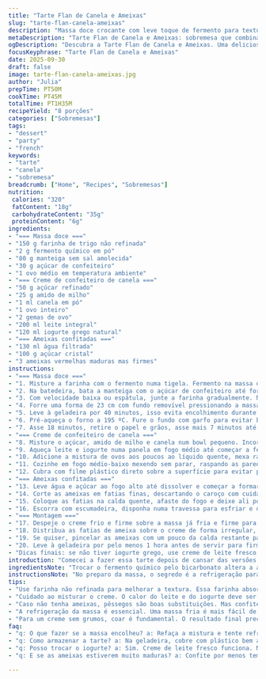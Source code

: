 ```yaml
---
title: "Tarte Flan de Canela e Ameixas"
slug: "tarte-flan-canela-ameixas"
description: "Massa doce crocante com leve toque de fermento para textura perfeita. Creme de confeiteiro aromatizado com canela, um clássico transformado pela sutileza do equilíbrio entre doçura e especiarias. Ameixas vermelhas maceradas em calda simples, trazendo acidez e brilho para a tarte. Uma sobremesa que exige paciência na montagem, mas recompensa com complexidade e frescor. Toque inusitado com iogurte grego no lugar da nata para suavizar e adicionar leveza ao creme. Técnica aprimorada para evitar bolhas e ressecamento na massa, além de dicas para confitar as frutas sem amolecer demais. Surpreende a textura e o sabor, com aromas que invadem a cozinha no forno."
metaDescription: "Tarte Flan de Canela e Ameixas: sobremesa que combina crocância da massa doce com o cremoso creme de confeiteiro e a acidez das ameixas."
ogDescription: "Descubra a Tarte Flan de Canela e Ameixas. Uma deliciosa combinação de massa crocante e ameixas maceradas. Sabor e textura na medida."
focusKeyphrase: "Tarte Flan de Canela e Ameixas"
date: 2025-09-30
draft: false
image: tarte-flan-canela-ameixas.jpg
author: "Julia"
prepTime: PT50M
cookTime: PT45M
totalTime: PT1H35M
recipeYield: "8 porções"
categories: ["Sobremesas"]
tags:
- "dessert"
- "party"
- "french"
keywords:
- "tarte"
- "canela"
- "sobremesa"
breadcrumb: ["Home", "Recipes", "Sobremesas"]
nutrition: 
 calories: "320"
 fatContent: "18g"
 carbohydrateContent: "35g"
 proteinContent: "6g"
ingredients:
- "=== Massa doce ==="
- "150 g farinha de trigo não refinada"
- "2 g fermento químico em pó"
- "80 g manteiga sem sal amolecida"
- "30 g açúcar de confeiteiro"
- "1 ovo médio em temperatura ambiente"
- "=== Creme de confeiteiro de canela ==="
- "50 g açúcar refinado"
- "25 g amido de milho"
- "1 ml canela em pó"
- "1 ovo inteiro"
- "2 gemas de ovo"
- "200 ml leite integral"
- "120 ml iogurte grego natural"
- "=== Ameixas confitadas ==="
- "130 ml água filtrada"
- "100 g açúcar cristal"
- "3 ameixas vermelhas maduras mas firmes"
instructions:
- "=== Massa doce ==="
- "1. Misture a farinha com o fermento numa tigela. Fermento na massa doce? Ajusta o toque, deixa a textura menos densa, fica mais aerada. Testei várias vezes, funciona."
- "2. Na batedeira, bata a manteiga com o açúcar de confeiteiro até formar um creme claro – venha, tem que bater uns 3-4 minutos. Adicione o ovo e misture até uniformizar."
- "3. Com velocidade baixa ou espátula, junte a farinha gradualmente. Não trabalhe demais para não desenvolver glúten e endurecer."
- "4. Forre uma forma de 23 cm com fundo removível pressionando a massa com as pontas dos dedos no fundo e laterais. Não use rolo, que aquece e amolece demais."
- "5. Leve à geladeira por 40 minutos, isso evita encolhimento durante o cozimento."
- "6. Pré-aqueça o forno a 195 ºC. Fure o fundo com garfo para evitar bolhas. Cubra com papel alumínio e coloque uma camada de grãos secos (arroz ou feijão) para blindar."
- "7. Asse 18 minutos, retire o papel e grãos, asse mais 7 minutos até dourar levemente. Deve sentir cheiro tostado e bordas firmes, mas cuidado para não escurecer demais. Retire e deixe esfriar."
- "=== Creme de confeiteiro de canela ==="
- "8. Misture o açúcar, amido de milho e canela num bowl pequeno. Incorpore o ovo inteiro e as gemas, mexendo para homogeneizar."
- "9. Aqueça leite e iogurte numa panela em fogo médio até começar a ferver ao redor, mexa com fouet no centro, lento e constante."
- "10. Adicione a mistura de ovos aos poucos ao líquido quente, mexa rápido para evitar coagulação, devolva tudo para a panela."
- "11. Cozinhe em fogo médio-baixo mexendo sem parar, raspando as paredes e fundo. Quando engrossar (como mingau firme), desligue e coe para eliminar grumos e garantir cremosidade sedosa."
- "12. Cubra com filme plástico direto sobre a superfície para evitar película, refrigere por pelo menos 3 horas até firmar."
- "=== Ameixas confitadas ==="
- "13. Leve água e açúcar ao fogo alto até dissolver e começar a formar calda leve, sem borbulhas vigorosas."
- "14. Corte as ameixas em fatias finas, descartando o caroço com cuidado para não esmagar a fruta."
- "15. Coloque as fatias na calda quente, afaste do fogo e deixe ali por 3 minutos para absorver líquido sem perder forma."
- "16. Escorra com escumadeira, disponha numa travessa para esfriar e dar brilho."
- "=== Montagem ==="
- "17. Despeje o creme frio e firme sobre a massa já fria e firme para não misturar nem afundar."
- "18. Distribua as fatias de ameixa sobre o creme de forma irregular, sem medo. O visual fica mais vibrante e natural assim."
- "19. Se quiser, pincelar as ameixas com um pouco da calda restante para brilho extra."
- "20. Leve à geladeira por pelo menos 1 hora antes de servir para firmeza e equilíbrio de textura."
- "Dicas finais: se não tiver iogurte grego, use creme de leite fresco; pode trocar ameixas por pêssegos ou nectarinas. Evite assar massa sem pesos depois do tempo inicial – solta água e murcha. Batida do creme deve ser silenciosa, evitar grumos ou bolhas. A canela pode ser substituída por noz-moscada para outra vibe. Massa pronta dura na geladeira até 3 dias, creme 2 dias, ameixas 1 dia para melhor textura."
introduction: "Comecei a fazer essa tarte depois de cansar das versões que ou ficavam pesadas demais ou moles demais. Massa doce, crocante no ponto certo, com baixa fermentação para não encolher, creme de confeiteiro enriquecido com iogurte grego para suavizar a canela, e ameixas maceradas, mas firmes – equilíbrio delicado na textura. A confecção da tarte flan é um estudo de paciência: fazer a massa não endurecer, o creme coagular, e as ameixas ficarem brilhantes sem virar purê. O cheiro da canela na cozinha enquanto o creme engrossa me traz memórias da infância. É uma sobremesa que exige atenção aos detalhes, e que paga com uma harmonia de sabores intensa e surpreendente."
ingredientsNote: "Trocar o fermento químico pelo bicarbonato altera a acidez e o sabor, então prefira fermento para massas doces. Usar manteiga sem sal evita surpresas no controle do sal, mas manteiga com sal vai bem se ajustar no tempero. Açúcar de confeiteiro garante textura fina na massa, mas açúcar refinado em pó pode substituir. Para o creme, substitui o creme de leite por iogurte grego natural; dá leveza e acidez sutis. Ameixas maduras demais viram purê, maduras e firmes são a chave. Se faltar ameixa, pêssego não decepciona, só confite menos tempo para não perder a textura."
instructionsNote: "No preparo da massa, o segredo é a refrigeração para evitar encolhimento. Massa fria, fácil de manejar. Assar com pesos protege a estrutura. Para o creme, misture os ovos antes de adicionar o líquido quente para evitar ovos coagulado – ação muito rápida com o amido, mexa sempre. Coar remove grumos e deixa textura sedosa. Plasmar a superfície do creme com filme plástico evita película seca. Confitar as ameixas rápido, sem ferver, preserva a fruta. Montar tudo com o creme muito frio evita que a massa absorva umidade. Tempo na geladeira crucial para firmar a base antes de rechear. Uma tarte com alma que exige técnica, mas entrega muito sabor."
tips:
- "Use farinha não refinada para melhorar a textura. Essa farinha absorve mais umidade e dá um toque especial na base. Mantenha a manteiga fria também. Se ela aquecer demais, a massa fica mole."
- "Cuidado ao misturar o creme. O calor do leite e do iogurte deve ser controlado. Ao adicionar à mistura de ovos, faça isso devagar. Mexa sempre, sem parar. Assim evita a coagulação."
- "Caso não tenha ameixas, pêssegos são boas substituições. Mas confite menos tempo. Fruta madura demais vira purê, queremos preservar a forma. Ameixas firmes garantem crocância e frescor."
- "A refrigeração da massa é essencial. Uma massa fria é mais fácil de manusear. Se estiver quente, ela gruda. Para evitar a umidade da massa, asse sempre com pesos sobre a base."
- "Para um creme sem grumos, coar é fundamental. O resultado final precisa ser liso e sedoso. Se a mistura de ovos coagular, não desespere. Retire os pedaços, misture bem e passe novamente pelo coador."
faq:
- "q: O que fazer se a massa encolheu? a: Refaça a mistura e tente refrigerar mais. Usar grãos secos durante o assado evita isso."
- "q: Como armazenar a tarte? a: Na geladeira, cobre com plástico bem apertado. Mantém frescor. Se não, pode murchar e mudar a textura."
- "q: Posso trocar o iogurte? a: Sim. Creme de leite fresco funciona. Mas será mais denso. O iogurte adiciona leveza que é crucial aqui."
- "q: E se as ameixas estiverem muito maduras? a: Confite por menos tempo. Cuidado. Frutas muito moles não seguram a forma e perdem crocância."

---
```

